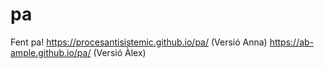 # pa
Fent pa! https://procesantisistemic.github.io/pa/ (Versió Anna)
https://ab-ample.github.io/pa/ (Versió Àlex)

